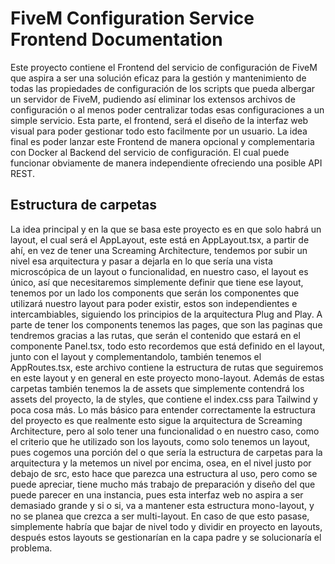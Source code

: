# FiveM Configuration Service Frontend Documentation

Este proyecto contiene el Frontend del servicio de configuración de FiveM que aspira a ser una solución eficaz para la gestión y mantenimiento de todas las propiedades de configuración de los scripts que pueda albergar un servidor de FiveM, pudiendo así eliminar los extensos archivos de configuración o al menos poder centralizar todas esas configuraciones a un simple servicio. Esta parte, el frontend, será el diseño de la interfaz web visual para poder gestionar todo esto facilmente por un usuario. La idea final es poder lanzar este Frontend de manera opcional y complementaria con Docker al Backend del servicio de configuración. El cual puede funcionar obviamente de manera independiente ofreciendo una posible API REST.

## Estructura de carpetas

La idea principal y en la que se basa este proyecto es en que solo habrá un layout, el cual será el AppLayout, este está en AppLayout.tsx, a partir de ahí, en vez de tener una Screaming Architecture, tendemos por subir un nivel esa arquitectura y pasar a dejarla en lo que sería una vista microscópica de un layout o funcionalidad, en nuestro caso, el layout es único, así que necesitaremos simplemente definir que tiene ese layout, tenemos por un lado los components que serán los componentes que utilizará nuestro layout para poder existir, estos son independientes e intercambiables, siguiendo los principios de la arquitectura Plug and Play. A parte de tener los components tenemos las pages, que son las paginas que tendremos gracias a las rutas, que serán el contenido que estará en el componente Panel.tsx, todo esto recordemos que está definido en el layout, junto con el layout y complementandolo, también tenemos el AppRoutes.tsx, este archivo contiene la estructura de rutas que seguiremos en este layout y en general en este proyecto mono-layout. Además de estas carpetas también tenemos la de assets que simplemente contendrá los assets del proyecto, la de styles, que contiene el index.css para Tailwind y poca cosa más. Lo más básico para entender correctamente la estructura del proyecto es que realmente esto sigue la arquitectura de Screaming Architecture, pero al solo tener una funcionalidad o en nuestro caso, como el criterio que he utilizado son los layouts, como solo tenemos un layout, pues cogemos una porción del o que sería la estructura de carpetas para la arquitectura y la metemos un nivel por encima, osea, en el nivel justo por debajo de src, esto hace que parezca una estructura al uso, pero como se puede apreciar, tiene mucho más trabajo de preparación y diseño del que puede parecer en una instancia, pues esta interfaz web no aspira a ser demasiado grande y si o si, va a mantener esta estructura mono-layout, y no se planea que crezca a ser multi-layout. En caso de que esto pasase, simplemente habría que bajar de nivel todo y dividir en proyecto en layouts, después estos layouts se gestionarían en la capa padre y se solucionaría el problema.
